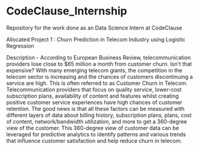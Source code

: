 # CodeClause_Internship

Repository for the work done as an Data Science Intern at CodeClause

Allocated Project 1 : Churn Prediction in Telecom Industry using Logistic  Regression

Description - According to European Business Review, telecommunication providers lose close to $65 million a month from customer churn. Isn't that expensive? With many emerging telecom giants, the competition in the telecom sector is increasing and the chances of customers discontinuing a service are high. This is often referred to as Customer Churn in Telecom. Telecommunication providers that focus on quality service, lower-cost subscription plans, availability of content and features whilst creating positive customer service experiences have high chances of customer retention. The good news is that all these factors can be measured with different layers of data about billing history, subscription plans, plans, cost of content, network/bandwidth utilization, and more to get a 360-degree view of the customer. This 360-degree view of customer data can be leveraged for predictive analytics to identify patterns and various trends that influence customer satisfaction and help reduce churn in telecom.
